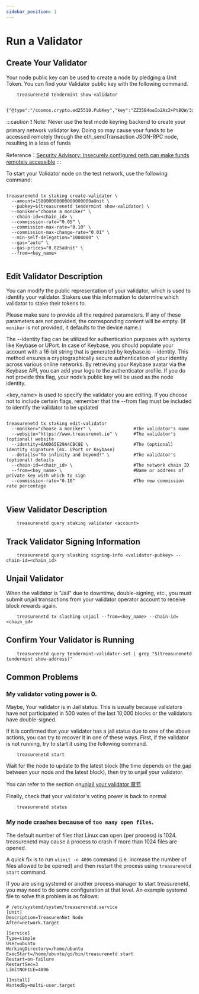 ```yaml
---
sidebar_position: 1
---
```


# Run a Validator

## Create Your Validator

Your node public key can be used to create a node by pledging a Unit Token. You can find your Validator public key with the following command.

```shell
    treasurenetd tendermint show-validator

    {"@type":"/cosmos.crypto.ed25519.PubKey","key":"ZZ35B4oaIo2Az2+Pt8QW/3xIaRPRRXFKb14mmzvdjFw="}
```

:::caution
❗️ Note: Never use the test mode keyring backend to create your primary network validator key. Doing so may cause your funds to be accessed remotely through the eth_sendTransaction JSON-RPC node, resulting in a loss of funds

Reference：[Security Advisory: Insecurely configured geth can make funds remotely accessible](https://blog.ethereum.org/2015/08/29/security-alert-insecurely-configured-geth-can-make-funds-remotely-accessible)
:::

To start your Validator node on the test network, use the following command:

```shell

treasurenetd tx staking create-validator \
  --amount=158000000000000000000aUnit \
  --pubkey=$(treasurenetd tendermint show-validator) \
  --moniker="choose a moniker" \
  --chain-id=<chain_id> \
  --commission-rate="0.05" \
  --commission-max-rate="0.10" \
  --commission-max-change-rate="0.01" \
  --min-self-delegation="1000000" \
  --gas="auto" \
  --gas-prices="0.025aUnit" \
  --from=<key_name>


```

## Edit Validator Description

You can modify the public representation of your validator, which is used to identify your validator. Stakers use this information to determine which validator to stake their tokens to.

Please make sure to provide all the required parameters. If any of these parameters are not provided, the corresponding content will be empty. (If `moniker` is not provided, it defaults to the device name.)

The --identity flag can be utilized for authentication purposes with systems like Keybase or UPort. In case of Keybase, you should populate your account with a 16-bit string that is generated by keybase.io --identity. This method ensures a cryptographically secure authentication of your identity across various online networks. By retrieving your Keybase avatar via the Keybase API, you can add your logo to the authenticator profile. If you do not provide this flag, your node’s public key will be used as the node identity.

<key_name> is used to specify the validator you are editing. If you choose not to include certain flags, remember that the --from flag must be included to identify the validator to be updated

```shell

treasurenetd tx staking edit-validator
  --moniker="choose a moniker" \                #The validator's name
  --website="https://www.treasurenet.io" \      #The validator's (optional) website
  --identity=6A0D65E29A4CBC8E \                 #The (optional) identity signature (ex. UPort or Keybase)
  --details="To infinity and beyond!" \         #The validator's (optional) details
  --chain-id=<chain_id> \                       #The network chain ID
  --from=<key_name> \                           #Name or address of private key with which to sign
  --commission-rate="0.10"                      #The new commission rate percentage


```

## View Validator Description

```shell
    treasurenetd query staking validator <account>
```

## Track Validator Signing Information

```shell
    treasurenetd query slashing signing-info <validator-pubkey> --chain-id=<chain_id>
```

## Unjail Validator

When the validator is "Jail" due to downtime, double-signing, etc., you must submit unjail transactions from your validator operator account to receive block rewards again.

```shell
    treasurenetd tx slashing unjail --from=<key_name> --chain-id=<chain_id>
```

## Confirm Your Validator is Running

```shell
    treasurenetd query tendermint-validator-set | grep "$(treasurenetd tendermint show-address)"
```

## Common Problems

### My validator voting power is 0.

Maybe, Your validator is in Jail status. This is usually because validators have not participated in 500 votes of the last 10,000 blocks or the validators have double-signed.

If it is confirmed that your validator has a jail status due to one of the above actions, you can try to recover it in one of these ways.
First, if the validator is not running, try to start it using the following command.

```shell
    treasurenetd start
```

Wait for the node to update to the latest block (the time depends on the gap between your node and the latest block), then try to unjail your validator.

You can refer to the section on[unjail your validator 章节](#unjail-validator)

Finally, check that your validator's voting power is back to normal

```shell
    treasurenetd status
```

### My node crashes because of `too many open files`.

The default number of files that Linux can open (per process) is 1024. treasurenetd may cause a process to crash if more than 1024 files are opened.

A quick fix is to run `ulimit -n 4096` command (i.e. increase the number of files allowed to be opened) and then restart the process using `treasurenetd start` command.

If you are using systemd or another process manager to start treasurenetd, you may need to do some configuration at that level. An example systemd file to solve this problem is as follows:

```shell
# /etc/systemd/system/treasurenetd.service
[Unit]
Description=TreasurenNet Node
After=network.target

[Service]
Type=simple
User=ubuntu
WorkingDirectory=/home/ubuntu
ExecStart=/home/ubuntu/go/bin/treasurenetd start
Restart=on-failure
RestartSec=3
LimitNOFILE=4096

[Install]
WantedBy=multi-user.target
```
